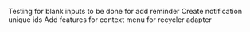Testing for blank inputs to be done for add reminder
Create notification unique ids
Add features for context menu for recycler adapter

